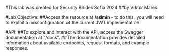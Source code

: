 #This lab was created for Security BSides Sofia 2024
##by Viktor Mares

#Lab Objective:
##Access the resource at <b>/admin</b> - to do this, you will need to exploit a misconfiguration of the current JWT implementation

#API:
##To explore and interact with the API, access the Swagger documentation at "/docs".
##The documentation provides detailed information about available endpoints, request formats, and example responses.
